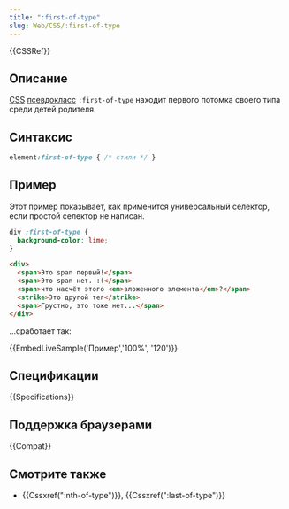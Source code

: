 ```yaml
---
title: ":first-of-type"
slug: Web/CSS/:first-of-type
---
```


{{CSSRef}}

## Описание

[CSS](/ru/docs/CSS) [псевдокласс](/ru/docs/Web/CSS/Псевдо-классы) `:first-of-type` находит первого потомка своего типа среди детей родителя.

## Синтаксис

```css
element:first-of-type { /* стили */ }
```

## Пример

Этот пример показывает, как применится универсальный селектор, если простой селектор не написан.

```css
div :first-of-type {
  background-color: lime;
}
```

```html
<div>
  <span>Это span первый!</span>
  <span>Это span нет. :(</span>
  <span>что насчёт этого <em>вложенного элемента</em>?</span>
  <strike>Это другой тег</strike>
  <span>Грустно, это тоже нет...</span>
</div>
```

...сработает так:

{{EmbedLiveSample('Пример','100%', '120')}}

## Спецификации

{{Specifications}}

## Поддержка браузерами

{{Compat}}

## Смотрите также

- {{Cssxref(":nth-of-type")}}, {{Cssxref(":last-of-type")}}
